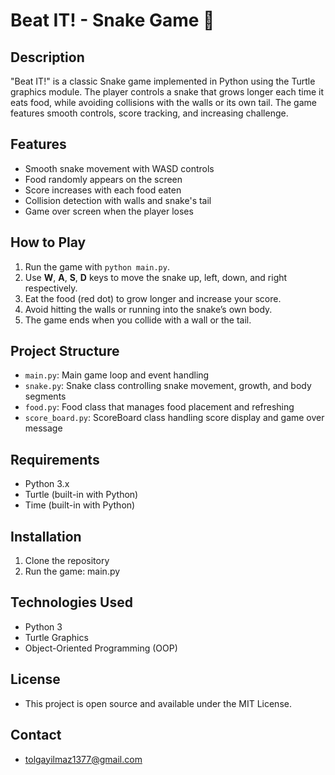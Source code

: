 # Beat IT! - Snake Game 🐍

## Description
"Beat IT!" is a classic Snake game implemented in Python using the Turtle graphics module.
The player controls a snake that grows longer each time it eats food, while avoiding collisions with the walls or its own tail.
The game features smooth controls, score tracking, and increasing challenge.

## Features
- Smooth snake movement with WASD controls  
- Food randomly appears on the screen  
- Score increases with each food eaten  
- Collision detection with walls and snake's tail  
- Game over screen when the player loses  

## How to Play
1. Run the game with `python main.py`.  
2. Use **W**, **A**, **S**, **D** keys to move the snake up, left, down, and right respectively.  
3. Eat the food (red dot) to grow longer and increase your score.  
4. Avoid hitting the walls or running into the snake’s own body.  
5. The game ends when you collide with a wall or the tail.

## Project Structure
- `main.py`: Main game loop and event handling  
- `snake.py`: Snake class controlling snake movement, growth, and body segments  
- `food.py`: Food class that manages food placement and refreshing  
- `score_board.py`: ScoreBoard class handling score display and game over message  

## Requirements
- Python 3.x  
- Turtle (built-in with Python)  
- Time (built-in with Python)

## Installation
1. Clone the repository
2. Run the game: main.py

## Technologies Used
- Python 3
- Turtle Graphics
- Object-Oriented Programming (OOP)

## License
- This project is open source and available under the MIT License.

## Contact
- tolgayilmaz1377@gmail.com
